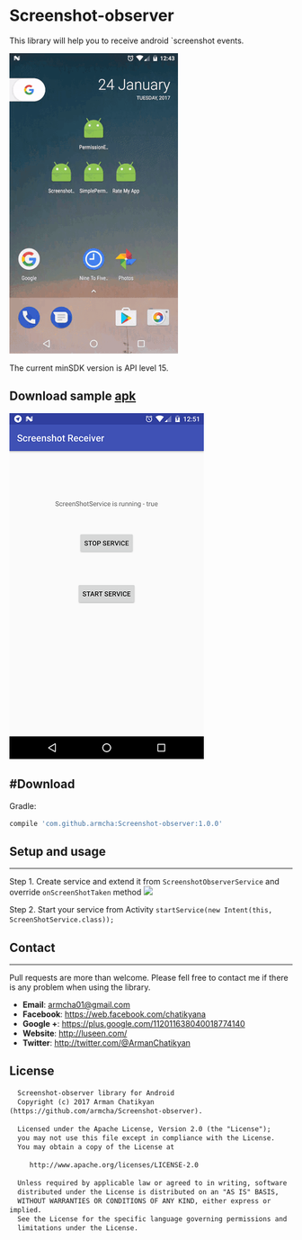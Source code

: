 # Screenshot-observer
This library will help you to receive android `screenshot events.

![](screens/gif.gif)

The current minSDK version is API level 15.

## Download sample [apk][1]
[1]: https://github.com/armcha/Screenshot-observer/raw/master/screens/Screenshot-observer-sample.apk

![](screens/screen.png)

#Download
-----------------------

Gradle:
```groovy
compile 'com.github.armcha:Screenshot-observer:1.0.0'
```

## Setup and usage
-----------------------

Step 1.
Create service and extend it from ```ScreenshotObserverService``` and override ```onScreenShotTaken``` method
![](screens/screen1.png)

Step 2.
Start your service from Activity
```startService(new Intent(this, ScreenShotService.class));```

## Contact
-----------------------

Pull requests are more than welcome.
Please fell free to contact me if there is any problem when using the library.

- **Email**: armcha01@gmail.com
- **Facebook**: https://web.facebook.com/chatikyana
- **Google +**: https://plus.google.com/112011638040018774140
- **Website**: http://luseen.com/
- **Twitter**: http://twitter.com/@ArmanChatikyan


License
--------


      Screenshot-observer library for Android
      Copyright (c) 2017 Arman Chatikyan (https://github.com/armcha/Screenshot-observer).

      Licensed under the Apache License, Version 2.0 (the "License");
      you may not use this file except in compliance with the License.
      You may obtain a copy of the License at

         http://www.apache.org/licenses/LICENSE-2.0

      Unless required by applicable law or agreed to in writing, software
      distributed under the License is distributed on an "AS IS" BASIS,
      WITHOUT WARRANTIES OR CONDITIONS OF ANY KIND, either express or implied.
      See the License for the specific language governing permissions and
      limitations under the License.



